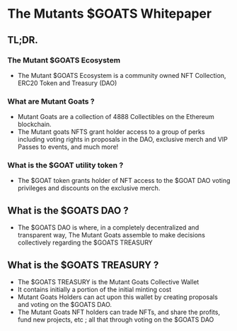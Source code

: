 # The Mutants $GOATS Whitepaper 

## TL;DR.



### The Mutant $GOATS Ecosystem

- The Mutant $GOATS Ecosystem is a community owned NFT Collection, ERC20 Token and Treasury (DAO)

### What are Mutant Goats ?

- Mutant Goats are a collection of 4888 Collectibles on the Ethereum blockchain.
- The Mutant goats NFTS grant holder access to a group of perks including voting rights in proposals in the DAO, exclusive merch and VIP Passes to events, and much more!

### What is the $GOAT utility token ?

- The $GOAT token grants holder of NFT access to the $GOAT DAO voting privileges and discounts on the exclusive merch.

## What is the $GOATS DAO ?

- The $GOATS DAO is where, in a completely decentralized and transparent way, The Mutant Goats assemble to make decisions collectively regarding the $GOATS TREASURY

## What is the $GOATS TREASURY ?

- The $GOATS TREASURY is the Mutant Goats Collective Wallet
- It contains initially a portion of the initial minting cost
- Mutant Goats Holders can act upon this wallet by creating proposals and voting on the $GOATS DAO.
- The Mutant Goats NFT holders can trade NFTs, and share the profits, fund new projects, etc ; all that through voting on the $GOATS DAO


